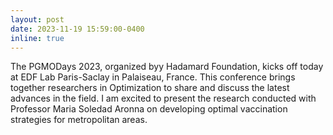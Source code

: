 ```yaml
---
layout: post
date: 2023-11-19 15:59:00-0400
inline: true
---
```


The PGMODays 2023, organized byy Hadamard Foundation, kicks off today at EDF Lab Paris-Saclay in Palaiseau, France. 
This conference brings together researchers in Optimization to share and discuss the latest advances in the field. 
I am excited to present the research conducted with Professor Maria Soledad Aronna on developing optimal vaccination strategies for metropolitan areas.